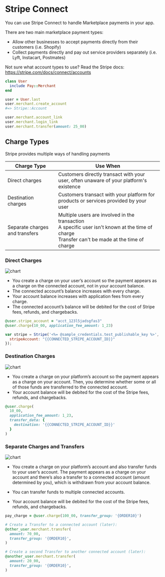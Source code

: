 # Stripe Connect

You can use Stripe Connect to handle Marketplace payments in your app.

There are two main marketplace payment types:

* Allow other businesses to accept payments directly from their customers (i.e. Shopify)
* Collect payments directly and pay out service providers separately (i.e. Lyft, Instacart, Postmates)

Not sure what account types to use? Read the Stripe docs: https://stripe.com/docs/connect/accounts

```ruby
class User
  include Pay::Merchant
end

user = User.last
user.merchant.create_account
#=> Stripe::Account

user.merchant.account_link
user.merchant.login_link
user.merchant.transfer(amount: 25_00)
```

## Charge Types

Stripe provides multiple ways of handling payments

| Charge Type | Use When |
| ------------- | ------------- |
| Direct charges	| Customers directly transact with your user, often unaware of your platform's existence |
| Destination charges	| Customers transact with your platform for products or services provided by your user |
| Separate charges and transfers | Multiple users are involved in the transaction <br />A specific user isn't known at the time of charge<br />Transfer can't be made at the time of charge |

### Direct Charges

![chart](https://stripe.com/img/docs/connect/direct_charges.svg)

* You create a charge on your user’s account so the payment appears as a charge on the connected account, not in your account balance.
* The connected account’s balance increases with every charge.
* Your account balance increases with application fees from every charge.
* The connected account’s balance will be debited for the cost of Stripe fees, refunds, and chargebacks.

```ruby
@user.stripe_account = "acct_123l5jadsgfas3"
@user.charge(10_00, application_fee_amount: 1_23)
```

```javascript
var stripe = Stripe('<%= @sample_credentials.test_publishable_key %>', {
  stripeAccount: "{{CONNECTED_STRIPE_ACCOUNT_ID}}"
});
```

### Destination Charges

![chart](https://stripe.com/img/docs/connect/application_fee_amount.svg)

* You create a charge on your platform’s account so the payment appears as a charge on your account. Then, you determine whether some or all of those funds are transferred to the connected account.
* Your account balance will be debited for the cost of the Stripe fees, refunds, and chargebacks.

```ruby
@user.charge(
  10_00,
  application_fee_amount: 1_23,
  transfer_data: {
    destination: '{{CONNECTED_STRIPE_ACCOUNT_ID}}'
  }
)
```

### Separate Charges and Transfers

![chart](https://stripe.com/img/docs/connect/charges_transfers.svg)

* You create a charge on your platform’s account and also transfer funds to your user’s account. The payment appears as a charge on your account and there’s also a transfer to a connected account (amount determined by you), which is withdrawn from your account balance.

* You can transfer funds to multiple connected accounts.
* Your account balance will be debited for the cost of the Stripe fees, refunds, and chargebacks.

```ruby
pay_charge = @user.charge(100_00, transfer_group: '{ORDER10}')

# Create a Transfer to a connected account (later):
@other_user.merchant.transfer(
  amount: 70_00,
  transfer_group: '{ORDER10}',
)

# Create a second Transfer to another connected account (later):
@another_user.merchant.transfer(
  amount: 20_00,
  transfer_group: '{ORDER10}',
)
```
